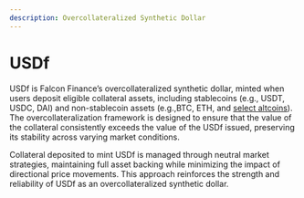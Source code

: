 ```yaml
---
description: Overcollateralized Synthetic Dollar
---
```


# USDf

USDf is Falcon Finance’s overcollateralized synthetic dollar, minted when users deposit eligible collateral assets, including stablecoins (e.g., USDT, USDC, DAI) and non-stablecoin assets (e.g.,BTC, ETH, and [select altcoins](../../supported-assets.md)). The overcollateralization framework is designed to ensure that the value of the collateral consistently exceeds the value of the USDf issued, preserving its stability across varying market conditions.

Collateral deposited to mint USDf is managed through neutral market strategies, maintaining full asset backing while minimizing the impact of directional price movements. This approach reinforces the strength and reliability of USDf as an overcollateralized synthetic dollar.

